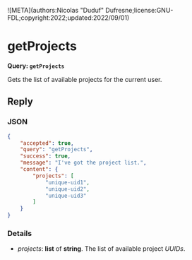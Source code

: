![META](authors:Nicolas "Duduf" Dufresne;license:GNU-FDL;copyright:2022;updated:2022/09/01)

# getProjects

**Query: `getProjects`**

Gets the list of available projects for the current user.

## Reply

### JSON

```json
{
    "accepted": true,
    "query": "getProjects",
    "success": true,
    "message": "I've got the project list.",
    "content": {
        "projects": [
            "unique-uid1",
            "unique-uid2",
            "unique-uid3"
        ]
    }
}
```

### Details

- *projects*: **list** of **string**. The list of available project *UUIDs*.
